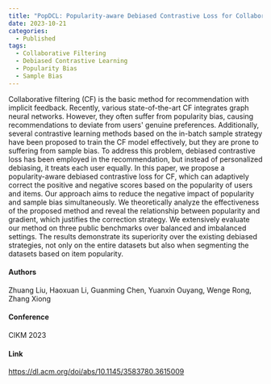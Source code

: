 ```yaml
---
title: "PopDCL: Popularity-aware Debiased Contrastive Loss for Collaborative Filtering"
date: 2023-10-21
categories:
  - Published
tags:
  - Collaborative Filtering
  - Debiased Contrastive Learning
  - Popularity Bias
  - Sample Bias
---
```


Collaborative filtering (CF) is the basic method for recommendation with implicit feedback. Recently, various state-of-the-art CF integrates graph neural networks. However, they often suffer from popularity bias, causing recommendations to deviate from users' genuine preferences. Additionally, several contrastive learning methods based on the in-batch sample strategy have been proposed to train the CF model effectively, but they are prone to suffering from sample bias. To address this problem, debiased contrastive loss has been employed in the recommendation, but instead of personalized debiasing, it treats each user equally. In this paper, we propose a popularity-aware debiased contrastive loss for CF, which can adaptively correct the positive and negative scores based on the popularity of users and items. Our approach aims to reduce the negative impact of popularity and sample bias simultaneously. We theoretically analyze the effectiveness of the proposed method and reveal the relationship between popularity and gradient, which justifies the correction strategy. We extensively evaluate our method on three public benchmarks over balanced and imbalanced settings. The results demonstrate its superiority over the existing debiased strategies, not only on the entire datasets but also when segmenting the datasets based on item popularity.

#### Authors
Zhuang Liu, Haoxuan Li, Guanming Chen, Yuanxin Ouyang, Wenge Rong, Zhang Xiong

#### Conference
CIKM 2023

#### Link
https://dl.acm.org/doi/abs/10.1145/3583780.3615009